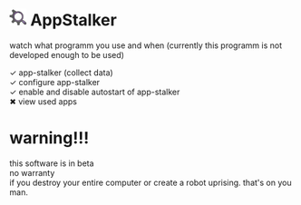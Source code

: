 # <img width=auto height="30" src="https://raw.githubusercontent.com/PlayerG9/AppStalker/master/README.assets/icon.png" alt="app-icon"> AppStalker
watch what programm you use and when
(currently this programm is not developed enough to be used)  

✓ app-stalker (collect data)  
✓ configure app-stalker  
✓ enable and disable autostart of app-stalker  
✖ view used apps

# warning!!!
this software is in beta  
no warranty  
if you destroy your entire computer or create a robot uprising. that's on you man.
